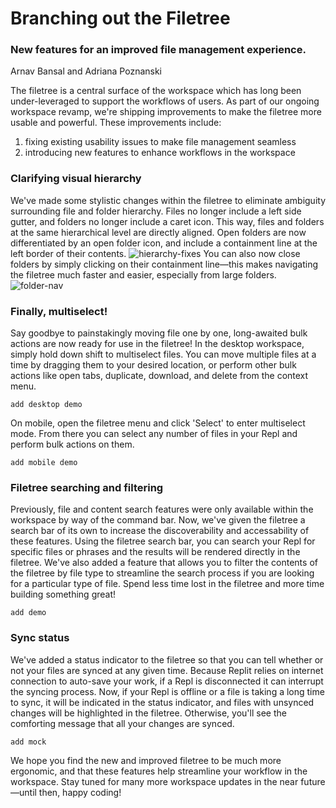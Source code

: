 # Branching out the Filetree
### New features for an improved file management experience.
 Arnav Bansal and Adriana Poznanski

The filetree is a central surface of the workspace which has long been under-leveraged to support the workflows of users. As part of our ongoing workspace revamp, we're shipping improvements to make the filetree more usable and powerful. These improvements include:
  1. fixing existing usability issues to make file management seamless
  2. introducing new features to enhance workflows in the workspace

### Clarifying visual hierarchy
We've made some stylistic changes within the filetree to eliminate ambiguity surrounding file and folder hierarchy. Files no longer include a left side gutter, and folders no longer include a caret icon. This way, files and folders at the same hierarchical level are directly aligned. Open folders are now differentiated by an open folder icon, and include a containment line at the left border of their contents.
![hierarchy-fixes](hierarchy-fixes.jpg)
You can also now close folders by simply clicking on their containment line—this makes navigating the filetree much faster and easier, especially from large folders.
![folder-nav](folder-nav.gif)

### Finally, multiselect!
Say goodbye to painstakingly moving file one by one, long-awaited bulk actions are now ready for use in the filetree! In the desktop workspace, simply hold down shift to multiselect files. You can move multiple files at a time by dragging them to your desired location, or perform other bulk actions like open tabs, duplicate, download, and delete from the context menu.

`add desktop demo`

On mobile, open the filetree menu and click 'Select' to enter multiselect mode. From there you can select any number of files in your Repl and perform bulk actions on them.

`add mobile demo`

### Filetree searching and filtering
Previously, file and content search features were only available within the workspace by way of the command bar. Now, we've given the filetree a search bar of its own to increase the discoverability and accessability of these features. Using the filetree search bar, you can search your Repl for specific files or phrases and the results will be rendered directly in the filetree. We've also added a feature that allows you to filter the contents of the filetree by file type to streamline the search process if you are looking for a particular type of file. Spend less time lost in the filetree and more time building something great!

`add demo`

### Sync status
We've added a status indicator to the filetree so that you can tell whether or not your files are synced at any given time. Because Replit relies on internet connection to auto-save your work, if a Repl is disconnected it can interrupt the syncing process. Now, if your Repl is offline or a file is taking a long time to sync, it will be indicated in the status indicator, and files with unsynced changes will be highlighted in the filetree. Otherwise, you'll see the comforting message that all your changes are synced.

`add mock`

We hope you find the new and improved filetree to be much more ergonomic, and that these features help streamline your workflow in the workspace. Stay tuned for many more workspace updates in the near future—until then, happy coding!